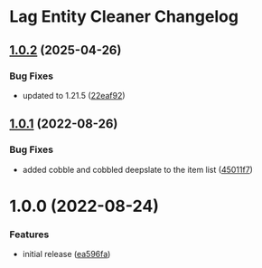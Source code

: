 # Lag Entity Cleaner Changelog

## [1.0.2](https://github.com/meza/MinecraftLagEntityCleaner/compare/v1.0.1...v1.0.2) (2025-04-26)


### Bug Fixes

* updated to 1.21.5 ([22eaf92](https://github.com/meza/MinecraftLagEntityCleaner/commit/22eaf928c8cc6fcaa10b2969b999325789712600))

## [1.0.1](https://github.com/meza/MinecraftLagEntityCleaner/compare/v1.0.0...v1.0.1) (2022-08-26)


### Bug Fixes

* added cobble and cobbled deepslate to the item list ([45011f7](https://github.com/meza/MinecraftLagEntityCleaner/commit/45011f7023c55612a13f5a380024c3f0973ccc96))

# 1.0.0 (2022-08-24)


### Features

* initial release ([ea596fa](https://github.com/meza/MinecraftLagEntityCleaner/commit/ea596faf64e6f706097397360aeae02ddb2c63c6))
